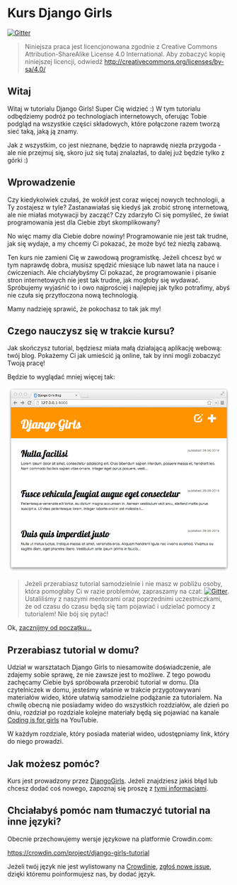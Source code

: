 # Kurs Django Girls

[![Gitter](https://badges.gitter.im/DjangoGirls/tutorial.svg)](https://gitter.im/DjangoGirls/tutorial)

> Niniejsza praca jest licencjonowana zgodnie z Creative Commons Attribution-ShareAlike License 4.0 International. Aby zobaczyć kopię niniejszej licencji, odwiedź http://creativecommons.org/licenses/by-sa/4.0/

## Witaj

Witaj w tutorialu Django Girls! Super Cię widzieć :) W tym tutorialu odbędziemy podróż po technologiach internetowych, oferując Tobie podgląd na wszystkie części składowych, które połączone razem tworzą sieć taką, jaką ją znamy.

Jak z wszystkim, co jest nieznane, będzie to naprawdę niezła przygoda - ale nie przejmuj się, skoro już się tutaj znalazłaś, to dalej już będzie tylko z górki :)

## Wprowadzenie

Czy kiedykolwiek czułaś, że wokół jest coraz więcej nowych technologii, a Ty zostajesz w tyle? Zastanawiałaś się kiedyś jak zrobić stronę internetową, ale nie miałaś motywacji by zacząć? Czy zdarzyło Ci się pomyśleć, że świat programowania jest dla Ciebie zbyt skomplikowany?

No więc mamy dla Ciebie dobre nowiny! Programowanie nie jest tak trudne, jak się wydaje, a my chcemy Ci pokazać, że może być też niezłą zabawą.

Ten kurs nie zamieni Cię w zawodową programistkę. Jeżeli chcesz być w tym naprawdę dobra, musisz spędzić miesiące lub nawet lata na nauce i ćwiczeniach. Ale chciałybyśmy Ci pokazać, że programowanie i pisanie stron internetowych nie jest tak trudne, jak mogłoby się wydawać. Spróbujemy wyjaśnić to i owo najprościej i najlepiej jak tylko potrafimy, abyś nie czuła się przytłoczona nową technologią.

Mamy nadzieję sprawić, że pokochasz to tak jak my!

## Czego nauczysz się w trakcie kursu?

Jak skończysz tutorial, będziesz miała małą działającą aplikację webową: twój blog. Pokażemy Ci jak umieścić ją online, tak by inni mogli zobaczyć Twoją pracę!

Będzie to wyglądać mniej więcej tak:

![Rysunek 0.1](images/application.png)

> Jeżeli przerabiasz tutorial samodzielnie i nie masz w pobliżu osoby, która pomogłaby Ci w razie problemów, zapraszamy na czat: [![Gitter](https://badges.gitter.im/DjangoGirls/tutorial.svg)](https://gitter.im/DjangoGirls/tutorial). Ustaliliśmy z naszymi mentorami oraz poprzednimi uczestniczkami, że od czasu do czasu będą się tam pojawiać i udzielać pomocy z tutorialem! Nie bój się pytać!

Ok, [zacznijmy od początku...](./how_the_internet_works/README.md)

## Przerabiasz tutorial w domu?

Udział w warsztatach Django Girls to niesamowite doświadczenie, ale zdajemy sobie sprawę, że nie zawsze jest to możliwe. Z tego powodu zachęcamy Ciebie byś spróbowała przerobić tutorial w domu. Dla czytelniczek w domu, jesteśmy właśnie w trakcie przygotowywani materiałów wideo, które ułatwią samodzielne podążanie za tutorialem. Na chwilę obecną nie posiadamy wideo do wszystkich rozdziałów, ale dzień po dniu, rozdział po rozdziale kolejne materiały będą się pojawiać na kanale [Coding is for girls](https://www.youtube.com/channel/UC0hNd2uW8jTR5K3KBzRuG2A/feed) na YouTubie.

W każdym rozdziale, który posiada materiał wideo, udostępniamy link, który do niego prowadzi.

## Jak możesz pomóc?

Kurs jest prowadzony przez [DjangoGirls](https://djangogirls.org/). Jeżeli znajdziesz jakiś błąd lub chcesz dodać coś nowego, zapoznaj się proszę z [tymi informacjami](https://github.com/DjangoGirls/tutorial/blob/master/README.md).

## Chciałabyś pomóc nam tłumaczyć tutorial na inne języki?

Obecnie przechowujemy wersje językowe na platformie Crowdin.com:

https://crowdin.com/project/django-girls-tutorial

Jeżeli twój język nie jest wylistowany na [Crowdinie](https://crowdin.com/), [zgłoś nowe issue](https://github.com/DjangoGirls/tutorial/issues/new), dzięki któremu poinformujesz nas, by dodać język.
